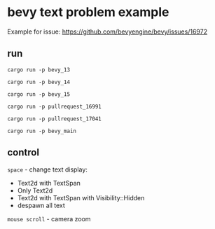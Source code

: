 # bevy text problem example

Example for issue: https://github.com/bevyengine/bevy/issues/16972

## run

```
cargo run -p bevy_13
```

```
cargo run -p bevy_14
```

```
cargo run -p bevy_15
```

```
cargo run -p pullrequest_16991
```

```
cargo run -p pullrequest_17041
```

```
cargo run -p bevy_main
```

## control

``space`` - change text display:
- Text2d with TextSpan
- Only Text2d
- Text2d with TextSpan with Visibility::Hidden
- despawn all text

``mouse scroll`` - camera zoom

